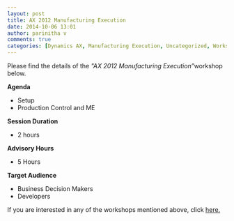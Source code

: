 ```yaml
---
layout: post
title: AX 2012 Manufacturing Execution
date: 2014-10-06 13:01
author: parinitha v
comments: true
categories: [Dynamics AX, Manufacturing Execution, Uncategorized, Workshops]
---
```

Please find the details of the <i>"AX 2012 Manufacturing Execution&rdquo;</i>workshop below.

<b>Agenda</b>

<ul>
<li>Setup</li>
<li>Production Control and ME</li>
</ul>

<b>Session Duration</b>

<ul>
<li>2 hours</li>
</ul>

<b>Advisory Hours</b>

<ul>
<li>5 Hours</li>
</ul>

<b>Target Audience</b>

<ul>
<li>Business Decision Makers</li>
<li>Developers</li>
</ul>

<p style="padding:0;margin:0;">If you are interested in any of the workshops mentioned above, click&nbsp;<a href="mailto:blog_ptsdynamics@microsoft.com?Subject=Dynamics%20AX%20Workshops%20-%20Registration&amp;Body=PLEASE%20FILL%20IN%20THE%20FOLLOWING%20DETAILS%0A%0AName%3A%0ACompany%20Name%3A%0APartner%20ID%3A%0AContact%20number%3A%0AEmail%20ID%3A%0AProducts%20interested%20in%3A%0ASessions%20interested%20in%3A">here.</a></p>
